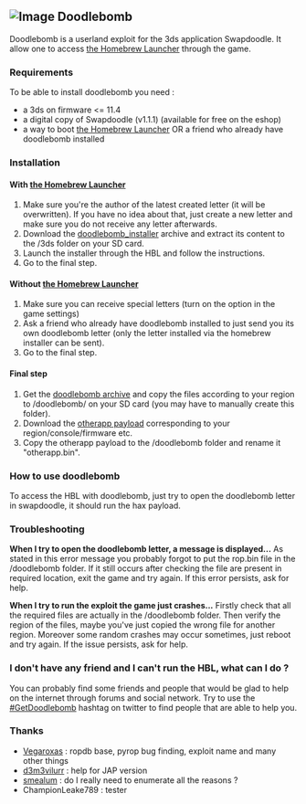 ## ![Image](http://i.imgur.com/2rezJxz.png) Doodlebomb

Doodlebomb is a userland exploit for the 3ds application Swapdoodle. It allow one to access [the Homebrew Launcher](http://smealum.github.io/3ds/) through the game.

### Requirements

To be able to install doodlebomb you need : 
* a 3ds on firmware <= 11.4
* a digital copy of Swapdoodle (v1.1.1) (available for free on the eshop)
* a way to boot [the Homebrew Launcher](http://smealum.github.io/3ds/) OR a friend who already have doodlebomb installed

### Installation

#### With [the Homebrew Launcher](http://smealum.github.io/3ds/)

1. Make sure you're the author of the latest created letter (it will be overwritten). If you have no idea about that, just create a new letter and make sure you do not receive any letter afterwards.
2. Download the [doodlebomb_installer](https://github.com/MrNbaYoh/doodlebomb_installer/releases/) archive and extract its content to the /3ds folder on your SD card.
3. Launch the installer through the HBL and follow the instructions.
4. Go to the final step.

#### Without [the Homebrew Launcher](http://smealum.github.io/3ds/)

1. Make sure you can receive special letters (turn on the option in the game settings)
2. Ask a friend who already have doodlebomb installed to just send you its own doodlebomb letter (only the letter installed via the homebrew installer can be sent).
3. Go to the final step.

#### Final step

1. Get the [doodlebomb archive](https://github.com/MrNbaYoh/doodlebomb/releases/) and copy the files according to your region to /doodlebomb/ on your SD card (you may have to manually create this folder).
2. Download the [otherapp payload](http://smealum.github.io/3ds/) corresponding to your region/console/firmware etc.
3. Copy the otherapp payload to the /doodlebomb folder and rename it "otherapp.bin".

### How to use doodlebomb

To access the HBL with doodlebomb, just try to open the doodlebomb letter in swapdoodle, it should run the hax payload.

### Troubleshooting

**When I try to open the doodlebomb letter, a message is displayed...**
As stated in this error message you probably forgot to put the rop.bin file in the /doodlebomb folder. If it still occurs after checking the file are present in required location, exit the game and try again. If this error persists, ask for help.

**When I try to run the exploit the game just crashes...**
Firstly check that all the required files are actually in the /doodlebomb folder. Then verify the region of the files, maybe you've just copied the wrong file for another region. Moreover some random crashes may occur sometimes, just reboot and try again. If the issue persists, ask for help.

### I don't have any friend and I can't run the HBL, what can I do ?

You can probably find some friends and people that would be glad to help on the internet through forums and social network. Try to use the [#GetDoodlebomb](https://twitter.com/hashtag/GetDoodlebomb) hashtag on twitter to find people that are able to help you.


### Thanks
* [Vegaroxas](https://github.com/VegaRoXas) : ropdb base, pyrop bug finding, exploit name and many other things
* [d3m3vilurr](https://github.com/d3m3vilurr) : help for JAP version
* [smealum](https://github.com/smealum) : do I really need to enumerate all the reasons ?
* ChampionLeake789 : tester

